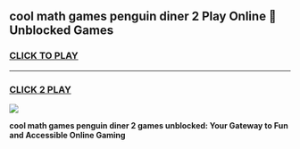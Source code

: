 
## cool math games penguin diner 2 Play Online 👋 Unblocked Games
<h3>
<a href="https://news.freeplayer.one?title=cool_math_games_penguin_diner_2&ref=17CMG">CLICK TO PLAY</a></h3>
<hr>

<h3>
<a href="https://news.freeplayer.one?title=cool_math_games_penguin_diner_2&ref=17CMG">CLICK 2 PLAY</a>
  
</h3>

<a href="https://news.freeplayer.one?title=cool_math_games_penguin_diner_2&ref=17CMG/"><img src="https://clearcache.store/games.png"></a>


**cool math games penguin diner 2 games unblocked: Your Gateway to Fun and Accessible Online Gaming**
